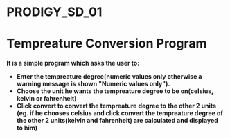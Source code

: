 # PRODIGY_SD_01
<h1>Tempreature Conversion Program</h1>
<h4>It is a simple program which asks the user to:
  <ul>
    <li>Enter the tempreature degree(numeric values only otherwise a warning message is shown "Numeric values only").</li>
    <li>Choose the unit he wants the tempreature degree to be on(celsius, kelvin or fahrenheit)</li>
    <li>Click convert to convert the tempreature degree to the other 2 units (eg. if he chooses celsius and click convert the tempreature degree of the other 2 units(kelvin and fahrenheit) are calculated and displayed to him)</li>
  </ul>
</h4>

